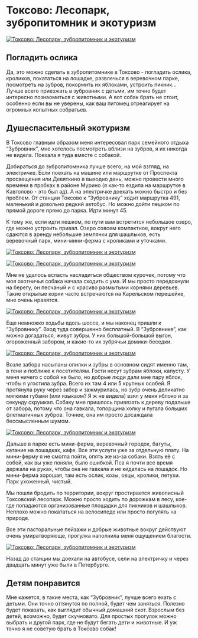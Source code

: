 # Токсово: Лесопарк, зубропитомник и экотуризм

[![Токсово: Лесопарк, зубропитомник и экотуризм](photos/01.jpg)](photos/01.jpg)

## Погладить ослика

Да, это можно сделать в зубропитомнике в Токсово - погладить ослика, кроликов, покататься на лошадке, развлечься в веревочном парке, посмотреть на зубров, покормить их яблоками, устроить пикник… Лучше всего приезжать в зубровник с детьми, им точно будет интересно познаомиться с животными. А вот собак брать не стоит, особенно если вы не уверены, как ваш питомец отреагирует на огромных копытных собратьев.

## Душеспасительный экотуризм

В Токсово главным образом меня интересовал парк семейного отдыха “Зубровник”, мне хотелось посмотреть вблизи на зубров, я их никогда не видела. Поехала я туда вместе с собакой.

Добираться до зубропитомника лучше всего, на мой взгляд, на электричке. Если поехать на машине или маршрутке от Проспекта просвещения или Девяткино в выходно день, можно провести много времени в пробках в районе Мурино (я как-то ездила на маршрутке в Кавголово - это был ад). А на электричке доехать можно быстро и без проблем. От станции Токсово к “Зубровнику” ходит маршрутка 491, маленький и довольно редкий автобус. Но можно дойти пешком по прямой дороге прямо до парка. Идти минут 45.

К тому же, если идти пешком, по пути вам встретится небольшое озеро, где можно устроить привал. Озеро совсем компактное, вокруг него сдаются в аренду небольшие землянки для шашлыков, есть веревочный парк, мини-мини-ферма с кроликами и уточками.

[![Токсово: Лесопарк, зубропитомник и экотуризм](photos/02.jpg)](photos/02.jpg)

[![Токсово: Лесопарк, зубропитомник и экотуризм](photos/03.jpg)](photos/03.jpg)

Мне не удалось всласть насладиться обществом курочек, потому что моя охотничья собака начала сходить с ума. И мы просто передохнули на берегу, он песчаный и с красиво размытыми корнями деревьев. Такие открытые корни часто встречаются на Карельском перешейке, мне очень нравятся.

[![Токсово: Лесопарк, зубропитомник и экотуризм](photos/04.jpg)](photos/04.jpg)

Еще немножко ходьбы вдоль шоссе, и мы наконец пришли к “Зубровнику”. Вход туда совершенно бесплатный. В “Зубровнике”, как можно догадаться, живут зубры. У них большой-большой выгон, огороженный забором, и какие-то их зубрячьи домики-беседки.

[![Токсово: Лесопарк, зубропитомник и экотуризм](photos/05.jpg)](photos/05.jpg)

Возле забора насыпаны опилки и зубры в основном сидят именно там, в тени и поближе к посетителям. Гости несут зубрам яблоки, капусту. У меня ничего с собой не было, но добрые люди дали мне пару яблок, чтобы я угостила зубра. Всего их там 4 или 5 крупных особей. Я протянула руку через забор и зажмурилась, но зубр очень деликатно мягкими губами (или языкаом? Я ж не видела) взял у меня яблоко и за секунду схрумкал. Собаку мне пришлось привязать к дереву подальше от забора, потому что она гавкала, топорщина холку и пугала больших флегматичных зубров. Точнее, она им просто досаждала бессмысленным шумом.

[![Токсово: Лесопарк, зубропитомник и экотуризм](photos/06.jpg)](photos/06.jpg)

Дальше в парке есть мини-ферма, веревочный городок, батуты, катание на лошадках, кафе. Все эти услуги уже за отдельную плату. На мини-ферму я не смогла пойти, опять же из-за собаки. Взять её с собой, как вы уже поняли, было ошибкой. Пса я почти все время держала на руках, чтобы она не гавкала и не кидалась на лошадок. Но мини-ферма хорошая, там есть ослик, козы, овцы, кролики, петухи. Парк ухоженный, чистый.

Мы пошли бродить по территории, вокруг простирается живописный Токсовский лесопарк. Можно просто ходить по дорожкам в лесу, кое-где попадаются организованные площадки для пикников и шашлыков. Неплохо можно покататься на велосипеде или просто погулять на природе.

Все эти пасторальные пейзажи и добрые животные вокруг действуют очень умиратворяюще, прогулка наполнила меня ощущением благости.

[![Токсово: Лесопарк, зубропитомник и экотуризм](photos/01.jpg)](photos/01.jpg)

Назад до станции мы доехали на автобусе, сели на электричку и через двадцать минут уже были в Петербурге.

## Детям понравится

Мне кажется, в такие места, как “Зубровник”, лучше всего ехать с детьми. Они точно оттянутся по полной, будет чем заняться. Полезно будет показать, как выглядит обычный домашний скот. Взрослым без детей, возможно, будет скучновато. Для простых прогулок можно выбрать и другой парк, где не будут бегать дети и животные. И уж точно я не советую брать в Токсово собак!